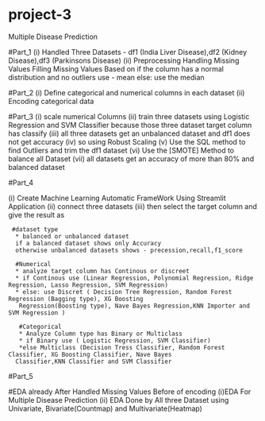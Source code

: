 # project-3

Multiple Disease Prediction 

#Part_1 
(i) Handled Three Datasets - df1 (India Liver Disease),df2 (Kidney Disease),df3 (Parkinsons Disease)
(ii) Preprocessing 
    Handling Missing Values
    Filling Missing Values Based on 
    if the column has a normal distribution and no outliers use - mean
    else: use the median

#Part_2
(i) Define categorical and numerical columns in each dataset
(ii) Encoding categorical data

#Part_3
(i) scale numerical Columns
(ii) train three datasets using Logistic Regression and SVM Classifier because those three dataset target column has
    classify
(iii) all three datasets get an unbalanced dataset and df1 does not get accuracy
(iv) so using Robust Scaling
(v) Use the SQL method to find Outliers and trim the df1 dataset
(vi) Use the [SMOTE] Method to balance all Dataset
(vii) all datasets get an accuracy of more than 80% and balanced dataset

#Part_4

(i) Create Machine Learning Automatic FrameWork Using Streamlit Application
(ii) connect three datasets 
(iii) then select the target column and give the result as
     
     #dataset type 
      * balanced or unbalanced dataset
      if a balanced dataset shows only Accuracy
      otherwise unbalanced datasets shows - precession,recall,f1_score
      
      #Numerical
      * analyze target column has Continous or discreet
      * if Continous use (Linear Regression, Polynomial Regression, Ridge Regression, Lasso Regression, SVM Regression)
      * else: use Discret ( Decision Tree Regression, Random Forest Regression (Bagging type), XG Boosting 
       Regression(Boosting type), Nave Bayes Regression,KNN Importer and SVM Regression )
       
       #Categorical
       * Analyze Column type has Binary or Multiclass
       * if Binary use ( Logistic Regression, SVM Classifier)
       *else Multiclass (Decision Tress Classifier, Random Forest Classifier, XG Boosting Classifier, Nave Bayes 
      Classifier,KNN Classifier and SVM Classifier

  #Part_5

  #EDA already After Handled Missing Values Before of encoding
  (i)EDA For Multiple Disease Prediction
  (ii) EDA Done by All three Dataset using Univariate, Bivariate(Countmap) and Multivariate(Heatmap)
